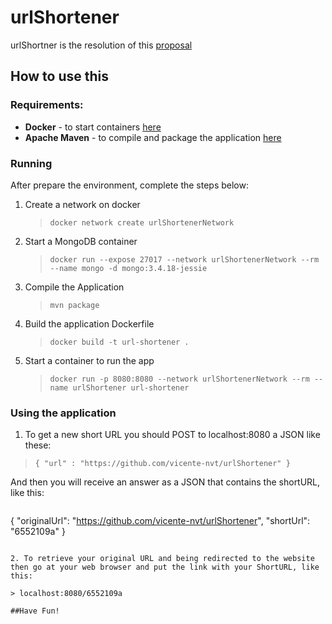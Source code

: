 # urlShortener

urlShortner is the resolution of this [proposal](https://gist.github.com/FylmTM/e3c4e5f337a176e94d6dd51703068925)



## How to use this

### Requirements:

* **Docker** - to start containers [here](https://www.docker.com/products/docker-desktop)
* **Apache Maven** - to compile and package the application [here](https://maven.apache.org/)

### Running


After prepare the environment, complete the steps below:

1. Create a network on docker

	> ```docker network create urlShortenerNetwork```

2. Start a MongoDB container

	> ```docker run --expose 27017 --network urlShortenerNetwork --rm --name mongo -d mongo:3.4.18-jessie```
	
3. Compile the Application

	> ```mvn package```
	
4. Build the application Dockerfile

	> ```docker build -t url-shortener .```

5. Start a container to run the app

	> ```docker run -p 8080:8080 --network urlShortenerNetwork --rm --name urlShortener url-shortener```



### Using the application

1. To get a new short URL you should POST to localhost:8080 a JSON like these:

> ```{ "url" : "https://github.com/vicente-nvt/urlShortener" }```

And then you will receive an answer as a JSON that contains the shortURL, like this:

> ```
{
    "originalUrl": "https://github.com/vicente-nvt/urlShortener",
    "shortUrl": "6552109a"
}
```

2. To retrieve your original URL and being redirected to the website then go at your web browser and put the link with your ShortURL, like this:

> localhost:8080/6552109a

##Have Fun!
